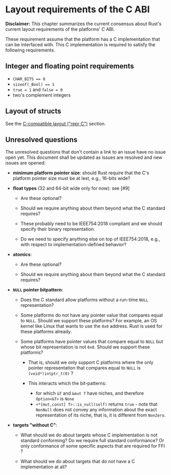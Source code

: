 # Layout requirements of the C ABI

**Disclaimer:** This chapter summarizes the current consensus about Rust's
current layout requirements of the platforms' C ABI.

These requirement assume that the platform has a C implementation that can be
interfaced with. This C implementation is required to satisfy the following
requirements.

## Integer and floating point requirements

* `CHAR_BITS == 8`
* `sizeof(_Bool) == 1`
* `true = 1` and `false = 0`
* two's complement integers

## Layout of structs

See the [C-compatible layout ("repr C")][c_struct] section.

[c_struct]: https://github.com/rust-rfcs/unsafe-code-guidelines/blob/master/reference/src/representation/structs-and-tuples.md#c-compatible-layout-repr-c

## Unresolved questions

The unresolved questions that don't contain a link to an issue have no issue
open yet. This document shall be updated as issues are resolved and new issues
are opened:

* **minimum platform pointer size**: should Rust require that the C's platform
  pointer size must be at lest, e.g., 16-bits wide?

* **float types** (32 and 64-bit wide only for now): see [#9]

  * Are these optional? 
  
  * Should we require anything about them beyond what the C standard requires?
  
  * These probably need to be IEEE754:2018 compliant and we should specify their
  binary representation. 
  
  * Do we need to specify anything else on top of IEEE754:2018, e.g., with
    respect to implementation-defined behavior?

* **atomics**:

  * Are these optional?
  
  * Should we require anything about them beyond what the C standard requires?

* **`NULL` pointer bitpattern**:

  * Does the C standard allow platforms without a run-time `NULL` representation?
  
  * Some platforms do not have any pointer value that compares equal to `NULL`.
    Should we support these platforms? For example, an OS kernel like Linux that
    wants to use the `0x0` address. Rust is used for these platforms already.

  * Some platforms have pointer values that compare equal to `NULL` but whose
    bit representation is not `0x0`. Should we support these platforms?
    * That is, should we only support C platforms where the only pointer
      representation that compares equal to `NULL` is `(void*)intptr_t(0)` ?

    * This interacts which the bit-patterns:
     
       * for which `&T` and `&mut T` have niches, and therefore `Option<&T>` is
         `None`
       * `<*[mut,const] T>::is_null(self)` returns `true` - note that `NonNull`
         does not convey any information about the exact representation of its
         niche, that is, it is different from `NonZero`.
  
* **targets "without C"**:

  * What should we do about targets whose C implementation is not standard
    conforming? Do we require full standard conformance? Or only conformance of
    some specific aspects that are required for FFI ?
    
  * What should we do about targets that do not have a C implementation at all?
  
[latest_c_std]: http://www.open-std.org/jtc1/sc22/wg14/www/abq/c17_updated_proposed_fdis.pdf
